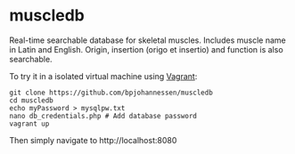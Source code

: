 muscledb
========

Real-time searchable database for skeletal muscles. Includes muscle name in Latin and English. Origin, insertion (origo et insertio) and function is also searchable.

To try it in a isolated virtual machine using [Vagrant](https://www.vagrantup.com/):

    git clone https://github.com/bpjohannessen/muscledb
    cd muscledb
    echo myPassword > mysqlpw.txt
    nano db_credentials.php # Add database password
    vagrant up

Then simply navigate to http://localhost:8080

